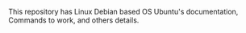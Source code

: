 This repository has Linux Debian based OS Ubuntu's documentation, Commands to work, and others details.
